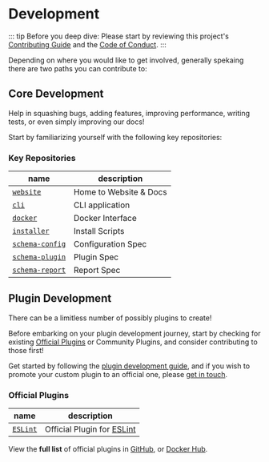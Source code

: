 # Development

::: tip Before you deep dive:
Please start by reviewing this project's [Contributing Guide](/oss/contributing) and the [Code of Conduct](/oss/conduct).
:::

Depending on where you would like to get involved, generally spekaing there are two paths you can contribute to:

## Core Development

Help in squashing bugs, adding features, improving performance, writing tests, or even simply improving our docs!

Start by familiarizing yourself with the following key repositories:

### Key Repositories

name                                                           | description           
-------------------------------------------------------------- | ----------------------
[`website`](https://github.com/greenlight/website)             | Home to Website & Docs
[`cli`](https://github.com/greenlight/cli)                     | CLI application
[`docker`](https://github.com/greenlight/docker)               | Docker Interface   
[`installer`](https://github.com/greenlight/installer)         | Install Scripts
[`schema-config`](https://github.com/greenlight/schema-config) | Configuration Spec
[`schema-plugin`](https://github.com/greenlight/schema-plugin) | Plugin Spec       
[`schema-report`](https://github.com/greenlight/schema-report) | Report Spec       

## Plugin Development

There can be a limitless number of possibly plugins to create!

Before embarking on your plugin development journey, start by checking for existing [Official Plugins](#official-plugins) 
or Community Plugins, and consider contributing to those first!

Get started by following the [plugin development guide](/plugins/custom), 
and if you wish to promote your custom plugin to an official one, please [get in touch](mailto:hi@ahmad.codes).

### Official Plugins

name                                                    | description       
------------------------------------------------------- | ------------------------------
[`ESLint`](https://github.com/greenlight/plugin-eslint) | Official Plugin for [ESLint][]   

View the **full list** of official plugins in [GitHub][plugins], or [Docker Hub][docker-hub].

[plugins]: https://github.com/search?q=topic%3Aplugin+org%3Agreenlight&type=Repositories
[docker-hub]: https://hub.docker.com/u/audits/
[ESLint]: https://eslint.org